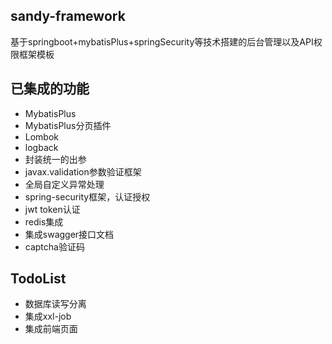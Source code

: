 ## sandy-framework
基于springboot+mybatisPlus+springSecurity等技术搭建的后台管理以及API权限框架模板

## 已集成的功能
- MybatisPlus
- MybatisPlus分页插件
- Lombok
- logback
- 封装统一的出参
- javax.validation参数验证框架
- 全局自定义异常处理
- spring-security框架，认证授权
- jwt token认证
- redis集成
- 集成swagger接口文档
- captcha验证码

## TodoList
- 数据库读写分离
- 集成xxl-job
- 集成前端页面